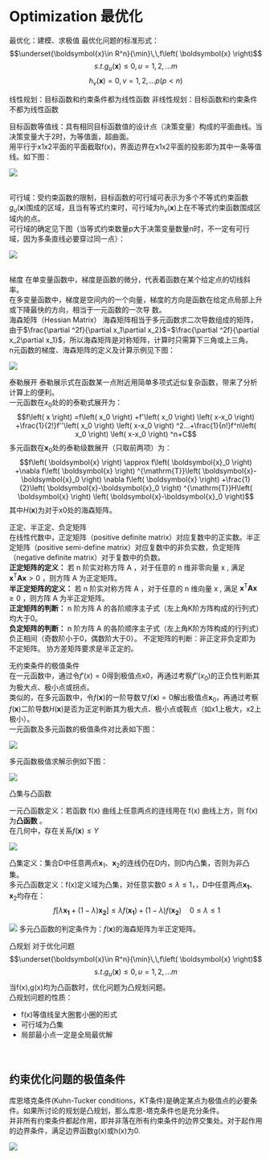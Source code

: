 # Optimization   最优化

最优化：建模、求极值
最优化问题的标准形式：
$$\underset{\boldsymbol{x}\in R^n}{\min}\,\,f\left( \boldsymbol{x} \right)$$
$$s.t.    g_u\left( \boldsymbol{x} \right) \leqslant 0 ,u=1,2,...m$$
$$h_v\left( \boldsymbol{x} \right) =0,v=1,2,...p\left( p<n \right)$$

线性规划：目标函数和约束条件都为线性函数
非线性规划：目标函数和约束条件不都为线性函数  

目标函数等值线：具有相同目标函数值的设计点（决策变量）构成的平面曲线。当决策变量大于2时，为等值面，超曲面。  
用平行于x1x2平面的平面截取f(x)，界面边界在x1x2平面的投影即为其中一条等值线。如下图：   

![](https://cdn.jsdelivr.net/gh/Townjj/Markdown-Images/Machine-Learning/20210622194602.png)  
  


&nbsp;  
可行域：受约束函数的限制，目标函数的可行域可表示为多个不等式约束函数$g_u\left( \boldsymbol{x} \right)$围成的区域，且当有等式约束时，可行域为$h_v\left( \boldsymbol{x} \right)$上在不等式约束函数围成区域内的点。  
可行域的确定见下图（当等式约束数量p大于决策变量数量n时，不一定有可行域，因为多条直线必要穿过同一点）：  

![](https://cdn.jsdelivr.net/gh/Townjj/Markdown-Images/Machine-Learning/20210622195445.png)
  


&nbsp;   
梯度
在单变量函数中，梯度是函数的微分，代表着函数在某个给定点的切线斜率。  
在多变量函数中，梯度是空间内的一个向量，梯度的方向是函数在给定点局部上升或下降最快的方向，相当于一元函数的一次导 数。   
海森矩阵（Hessian Matrix）
海森矩阵相当于多元函数求二次导数组成的矩阵，由于$\frac{\partial ^2f}{\partial x_1\partial x_2}$=$\frac{\partial ^2f}{\partial x_2\partial x_1}$，所以海森矩阵是对称矩阵，计算时只需算下三角或上三角。  
n元函数的梯度、海森矩阵的定义及计算示例见下图：  

![](https://cdn.jsdelivr.net/gh/Townjj/Markdown-Images/Machine-Learning/20210622202854.png)


泰勒展开
泰勒展示式在函数某一点附近用简单多项式近似复杂函数，带来了分析计算上的便利。  
一元函数在$x_0$处的的泰勒式展开为：  
$$f\left( x \right) =f\left( x_0 \right) +f'\left( x_0 \right) \left( x-x_0 \right) +\frac{1}{2!}f''\left( x_0 \right) \left( x-x_0 \right) ^2...+\frac{1}{n!}f^n\left( x_0 \right) \left( x-x_0 \right) ^n+C$$
多元函数在$\boldsymbol{x}_0$处的泰勒级数展开（只取前两项）为：  
$$f\left( \boldsymbol{x} \right) \approx f\left( \boldsymbol{x}_0 \right) +\nabla f\left( \boldsymbol{x} \right) ^{\mathrm{T}}\left( \boldsymbol{x}-\boldsymbol{x}_0 \right) \nabla f\left( \boldsymbol{x} \right) +\frac{1}{2}\left( \boldsymbol{x}-\boldsymbol{x}_0 \right) ^{\mathrm{T}}H\left( \boldsymbol{x} \right) \left( \boldsymbol{x}-\boldsymbol{x}_0 \right)$$
其中$H\left( \boldsymbol{x} \right)$为对于x0处的海森矩阵。  
 

正定、半正定、负定矩阵   
在线性代数中，正定矩阵（positive definite matrix）对应复数中的正实数。半正定矩阵（positive semi-define matrix）对应复数中的非负实数，负定矩阵（negative definite matrix）对于复数中的负数。  
**正定矩阵的定义：** 若 n 阶实对称方阵 A ，对于任意的 n 维非零向量 x , 满足 $\boldsymbol{x}^{\mathrm{T}}\boldsymbol{Ax}>0$ ，则方阵 A 为正定矩阵。  
**半正定矩阵的定义：** 若 n 阶实对称方阵 A ，对于任意的 n 维向量 x , 满足 $\boldsymbol{x}^{\mathrm{T}}\boldsymbol{Ax}\geqslant 0$ ，则方阵 A 为半正定矩阵。  
**正定矩阵的判断：** n 阶方阵 A 的各阶顺序主子式（左上角K阶方阵构成的行列式）均大于0。  
**负定矩阵的判断：** n 阶方阵 A 的各阶顺序主子式（左上角K阶方阵构成的行列式）负正相间（奇数阶小于0，偶数阶大于0）。
不定矩阵的判断：非正定非负定即为不定矩阵。
协方差矩阵要求是半正定的。     
  


无约束条件的极值条件  
在一元函数中，通过令$f'\left( x \right) =0$得到极值点x0，再通过考察$f''\left( x_0 \right)$的正负性判断其为极大点、极小点或拐点。  
类似的，在多元函数中，令$f\left( \boldsymbol{x} \right)$的一阶导数$\nabla f\left( \boldsymbol{x} \right)=0$解出极值点$\boldsymbol{x}_0$，再通过考察$f\left( \boldsymbol{x} \right)$二阶导数$H\left( \boldsymbol{x} \right)$是否为正定判断其为极大点、极小点或鞍点（如x1上极大，x2上极小）。    
一元函数及多元函数的极值条件对比表如下图：  

![](https://cdn.jsdelivr.net/gh/Townjj/Markdown-Images/Machine-Learning/20210622214023.png)


   

多元函数极值求解示例如下图：   

![](https://cdn.jsdelivr.net/gh/Townjj/Markdown-Images/Machine-Learning/20210622221846.png)



 
   

凸集与凸函数  


一元凸函数定义：若函数 f(x) 曲线上任意两点的连线用在 f(x) 曲线上方，则 f(x) 为**凸函数** 。  
在几何中，存在关系$f\left( \boldsymbol{x} \right) \leqslant Y$  

![](https://cdn.jsdelivr.net/gh/Townjj/Markdown-Images/Machine-Learning/20210622224755.png)




凸集定义：集合D中任意两点$\boldsymbol{x}_1$、$\boldsymbol{x}_2$的连线仍在D内，则D内凸集，否则为非凸集。  
多元凸函数定义：f(x)定义域为凸集，对任意实数$0\leqslant \lambda \leqslant 1$，，D中任意两点$\boldsymbol{x}_{\boldsymbol{1}}\text{、}\boldsymbol{x}_2$均存在：
$${\ f\left[ \lambda \boldsymbol{x}_{\boldsymbol{1}}+\left( 1-\lambda \right) \boldsymbol{x}_{\boldsymbol{2}} \right] \leqslant \lambda f\left( \boldsymbol{x}_{\boldsymbol{1}} \right) +\left( 1-\lambda \right) f\left( \boldsymbol{x}_{\boldsymbol{2}} \right) \,\,\ \   \      }0\leqslant \lambda \leqslant 1$$

![](https://cdn.jsdelivr.net/gh/Townjj/Markdown-Images/Machine-Learning/20210622225639.png)
多元凸函数的判定条件为：$f\left( \boldsymbol{x} \right)$的海森矩阵为半正定矩阵。


凸规划
对于优化问题
$$\underset{\boldsymbol{x}\in R^n}{\min}\,\,f\left( \boldsymbol{x} \right)$$
$$s.t.    g_u\left( \boldsymbol{x} \right) \leqslant 0 ,u=1,2,...m$$
当f(x),g(x)均为凸函数时，优化问题为凸规划问题。  
凸规划问题的性质：

* f(x)等值线呈大圈套小圈的形式
* 可行域为凸集
* 局部最小点一定是全局最优解　　
  
   


　　　　　　　　　　　


## 约束优化问题的极值条件　　　　

库恩塔克条件(Kuhn-Tucker conditions，KT条件)是确定某点为极值点的必要条件。如果所讨论的规划是凸规划，那么库恩-塔克条件也是充分条件。  
并非所有约束条件都起作用，即并非落在所有约束条件的边界交集处。对于起作用的边界条件，满足边界函数g(x)或h(x)为0.

![](https://cdn.jsdelivr.net/gh/Townjj/Markdown-Images/Machine-Learning/20210622234120.png)

